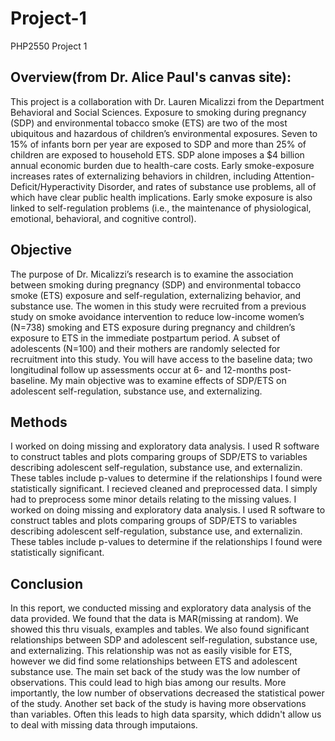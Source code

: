 # Project-1
PHP2550 Project 1
## Overview(from Dr. Alice Paul's canvas site):
This project is a collaboration with Dr. Lauren Micalizzi from the Department Behavioral and Social Sciences. Exposure to smoking during pregnancy (SDP) and environmental tobacco smoke (ETS) are two of the most ubiquitous and hazardous of children’s environmental exposures. Seven to 15% of infants born per year are exposed to SDP and more than 25% of children are exposed to household ETS. SDP alone imposes a $4 billion annual economic burden due to health-care costs. Early smoke-exposure increases rates of externalizing behaviors in children, including Attention-Deficit/Hyperactivity Disorder, and rates of substance use problems, all of which have clear public health implications. Early smoke exposure is also linked to self-regulation problems (i.e., the maintenance of physiological, emotional, behavioral, and cognitive control).

## Objective
The purpose of Dr. Micalizzi’s research is to examine the association between smoking during pregnancy (SDP) and environmental tobacco smoke (ETS) exposure and self-regulation, externalizing behavior, and substance use. The women in this study were recruited from a previous study on smoke avoidance intervention to reduce low-income women’s (N=738) smoking and ETS exposure during pregnancy and children’s exposure to ETS in the immediate postpartum period. A subset of adolescents (N=100) and their mothers are randomly selected for recruitment into this study. You will have access to the baseline data; two longitudinal follow up assessments occur at 6- and 12-months post-baseline.
My main objective was to examine effects of SDP/ETS on adolescent self-regulation, substance use, and externalizing.

## Methods
I worked on doing missing and exploratory data analysis. I used R software to construct tables and plots comparing groups of SDP/ETS to variables describing adolescent self-regulation, substance use, and externalizin. These tables include p-values to determine if the relationships I found were statistically significant. 
I recieved cleaned and preprocessed data. I simply had to preprocess some minor details relating to the missing values. I worked on doing missing and exploratory data analysis. I used R software to construct tables and plots comparing groups of SDP/ETS to variables describing adolescent self-regulation, substance use, and externalizin. These tables include p-values to determine if the relationships I found were statistically significant. 

## Conclusion

In this report, we conducted missing and exploratory data analysis of the data provided. We found that the data is MAR(missing at random). We showed this thru visuals, examples and tables. We also found significant relationships between SDP and adolescent self-regulation, substance use, and externalizing. This relationship was not as easily visible for ETS, however we did find some relationships between ETS and adolescent substance use. 
The main set back of the study was the low number of observations. This could lead to high bias among our results. More importantly, the low number of observations decreased the statistical power of the study. Another set back of the study is having more observations than variables. Often this leads to high data sparsity, which ddidn't allow us to deal with missing data through imputaions. 

